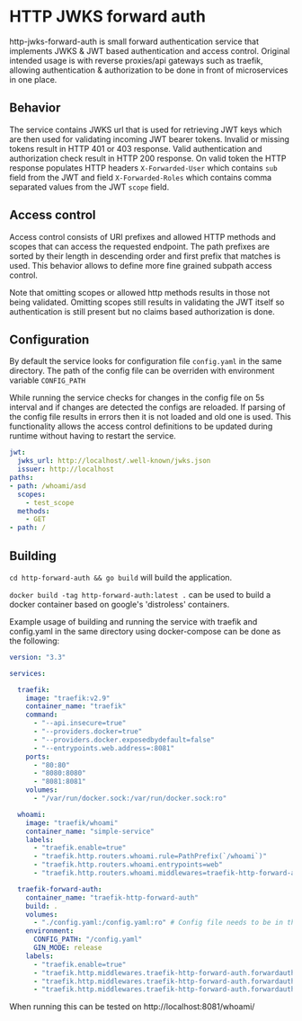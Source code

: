 # HTTP JWKS forward auth
http-jwks-forward-auth is small forward authentication service that implements JWKS & JWT based authentication 
and access control. Original intended usage is with reverse proxies/api gateways such as traefik, allowing authentication & 
authorization to be done in front of microservices in one place.

## Behavior

The service contains JWKS url that is used for retrieving JWT keys which are then used for validating incoming JWT 
bearer tokens. Invalid or missing tokens result in HTTP 401 or 403 response. Valid authentication and authorization check result in HTTP 200 response.
On valid token the HTTP response populates HTTP headers `X-Forwarded-User` which contains `sub` field from the JWT
and field `X-Forwarded-Roles` which contains comma separated values from the JWT `scope` field.

## Access control

Access control consists of URI prefixes and allowed HTTP methods and scopes that can access the requested endpoint.
 The path prefixes are sorted by their length in descending order and first prefix that matches is used. 
This behavior allows to define more fine grained subpath access control.

Note that omitting scopes or allowed http methods results in those not being validated. Omitting scopes still results in 
validating the JWT itself so authentication is still present but no claims based authorization is done.

## Configuration

By default the service looks for configuration file `config.yaml` in the same directory. The path of the config  file 
can be overriden with environment variable `CONFIG_PATH`

While running the service checks for changes in the config file on 5s interval and if changes are detected the configs are reloaded.
If parsing of the config file results in errors then it is not loaded and old one is used. This functionality allows the 
access control definitions to be updated during runtime without having to restart the service.

```yaml
jwt:
  jwks_url: http://localhost/.well-known/jwks.json
  issuer: http://localhost
paths:
- path: /whoami/asd
  scopes:
    - test_scope
  methods:
    - GET
- path: /
```

## Building

`cd http-forward-auth && go build` will build the application.

`docker build -tag http-forward-auth:latest .` can be used to build a docker container based on google's 'distroless' containers.

Example usage of building and running the service with traefik and config.yaml in the same directory using docker-compose can be done as the following:

```yaml
version: "3.3"

services:

  traefik:
    image: "traefik:v2.9"
    container_name: "traefik"
    command:
      - "--api.insecure=true"
      - "--providers.docker=true"
      - "--providers.docker.exposedbydefault=false"
      - "--entrypoints.web.address=:8081"
    ports:
      - "80:80"
      - "8080:8080"
      - "8081:8081"
    volumes:
      - "/var/run/docker.sock:/var/run/docker.sock:ro"

  whoami:
    image: "traefik/whoami"
    container_name: "simple-service"
    labels:
      - "traefik.enable=true"
      - "traefik.http.routers.whoami.rule=PathPrefix(`/whoami`)"
      - "traefik.http.routers.whoami.entrypoints=web"
      - "traefik.http.routers.whoami.middlewares=traefik-http-forward-auth"

  traefik-forward-auth:
    container_name: "traefik-http-forward-auth"
    build: .
    volumes:
      - "./config.yaml:/config.yaml:ro" # Config file needs to be in the same directory
    environment:
      CONFIG_PATH: "/config.yaml"
      GIN_MODE: release
    labels:
      - "traefik.enable=true"
      - "traefik.http.middlewares.traefik-http-forward-auth.forwardauth.address=http://traefik-http-forward-auth:8080"
      - "traefik.http.middlewares.traefik-http-forward-auth.forwardauth.authRequestHeaders=Authorization" # Pass Authorization header for the authentication service
      - "traefik.http.middlewares.traefik-http-forward-auth.forwardauth.authResponseHeaders=X-Forwarded-User, X-Forwarded-Roles" # Forward the returned user and role headers
```

When running this can be tested on http://localhost:8081/whoami/